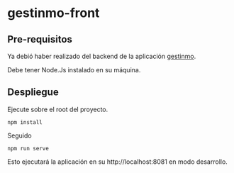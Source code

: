 # gestinmo-front
## Pre-requisitos
Ya debió haber realizado del backend de la aplicación [gestinmo](http://github.com/LuigiSalcedo/gestinmo).

Debe tener Node.Js instalado en su máquina.

## Despliegue
Ejecute sobre el root del proyecto.
```
npm install
```

Seguido
```
npm run serve
```

Esto ejecutará la aplicación en su http://localhost:8081 en modo desarrollo.


